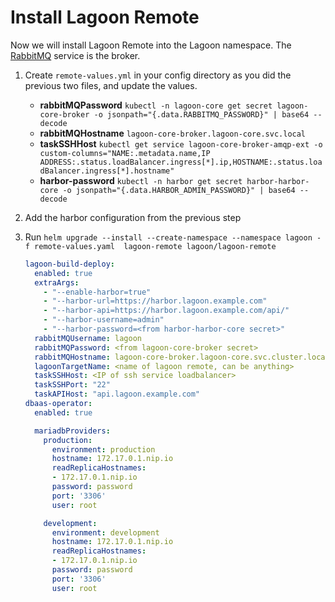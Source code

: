 # Install Lagoon Remote

Now we will install Lagoon Remote into the Lagoon namespace. The [RabbitMQ](../docker-images/rabbitmq.md) service is the broker.

1. Create `remote-values.yml` in your config directory as you did the previous two files, and update the values.
    * **rabbitMQPassword** `kubectl -n lagoon-core get secret lagoon-core-broker -o jsonpath="{.data.RABBITMQ_PASSWORD}" | base64 --decode`
    * **rabbitMQHostname** `lagoon-core-broker.lagoon-core.svc.local`
    * **taskSSHHost** `kubectl get service lagoon-core-broker-amqp-ext -o custom-columns="NAME:.metadata.name,IP ADDRESS:.status.loadBalancer.ingress[*].ip,HOSTNAME:.status.loadBalancer.ingress[*].hostname"`
    * **harbor-password** `kubectl -n harbor get secret harbor-harbor-core -o jsonpath="{.data.HARBOR_ADMIN_PASSWORD}" | base64 --decode`
2. Add the harbor configuration from the previous step
3. Run `helm upgrade --install --create-namespace --namespace lagoon -f remote-values.yaml  lagoon-remote lagoon/lagoon-remote`

    ```yaml title="lagoon-remote-values.yml"
    lagoon-build-deploy:
      enabled: true
      extraArgs:
        - "--enable-harbor=true"
        - "--harbor-url=https://harbor.lagoon.example.com"
        - "--harbor-api=https://harbor.lagoon.example.com/api/"
        - "--harbor-username=admin"
        - "--harbor-password=<from harbor-harbor-core secret>"
      rabbitMQUsername: lagoon
      rabbitMQPassword: <from lagoon-core-broker secret>
      rabbitMQHostname: lagoon-core-broker.lagoon-core.svc.cluster.local
      lagoonTargetName: <name of lagoon remote, can be anything>
      taskSSHHost: <IP of ssh service loadbalancer>
      taskSSHPort: "22"
      taskAPIHost: "api.lagoon.example.com"
    dbaas-operator:
      enabled: true

      mariadbProviders:
        production:
          environment: production
          hostname: 172.17.0.1.nip.io
          readReplicaHostnames:
          - 172.17.0.1.nip.io
          password: password
          port: '3306'
          user: root

        development:
          environment: development
          hostname: 172.17.0.1.nip.io
          readReplicaHostnames:
          - 172.17.0.1.nip.io
          password: password
          port: '3306'
          user: root
    ```
